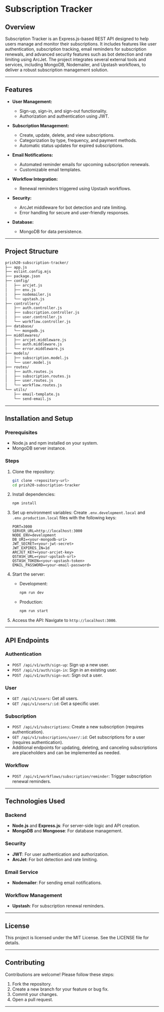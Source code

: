 # Subscription Tracker

## Overview

Subscription Tracker is an Express.js-based REST API designed to help users manage and monitor their subscriptions. It includes features like user authentication, subscription tracking, email reminders for subscription renewals, and advanced security features such as bot detection and rate limiting using ArcJet. The project integrates several external tools and services, including MongoDB, Nodemailer, and Upstash workflows, to deliver a robust subscription management solution.

---

## Features

- **User Management:**

  - Sign-up, sign-in, and sign-out functionality.
  - Authorization and authentication using JWT.

- **Subscription Management:**

  - Create, update, delete, and view subscriptions.
  - Categorization by type, frequency, and payment methods.
  - Automatic status updates for expired subscriptions.

- **Email Notifications:**

  - Automated reminder emails for upcoming subscription renewals.
  - Customizable email templates.

- **Workflow Integration:**

  - Renewal reminders triggered using Upstash workflows.

- **Security:**

  - ArcJet middleware for bot detection and rate limiting.
  - Error handling for secure and user-friendly responses.

- **Database:**

  - MongoDB for data persistence.

---

## Project Structure

```bash
prish20-subscription-tracker/
├── app.js
├── eslint.config.mjs
├── package.json
├── config/
│   ├── arcjet.js
│   ├── env.js
│   ├── nodemailer.js
│   └── upstash.js
├── controllers/
│   ├── auth.controller.js
│   ├── subscription.controller.js
│   ├── user.controller.js
│   └── workflow.controller.js
├── database/
│   └── mongodb.js
├── middlewares/
│   ├── arcjet.middleware.js
│   ├── auth.middleware.js
│   └── error.middleware.js
├── models/
│   ├── subscription.model.js
│   └── user.model.js
├── routes/
│   ├── auth.routes.js
│   ├── subscription.routes.js
│   ├── user.routes.js
│   └── workflow.routes.js
└── utils/
    ├── email-template.js
    └── send-email.js
```

---

## Installation and Setup

### Prerequisites

- Node.js and npm installed on your system.
- MongoDB server instance.

### Steps

1. Clone the repository:

   ```bash
   git clone <repository-url>
   cd prish20-subscription-tracker
   ```

2. Install dependencies:

   ```bash
   npm install
   ```

3. Set up environment variables:
   Create `.env.development.local` and `.env.production.local` files with the following keys:

   ```env
   PORT=3000
   SERVER_URL=http://localhost:3000
   NODE_ENV=development
   DB_URI=<your-mongodb-uri>
   JWT_SECRET=<your-jwt-secret>
   JWT_EXPIRES_IN=1d
   ARCJET_KEY=<your-arcjet-key>
   QSTASH_URL=<your-upstash-url>
   QSTASH_TOKEN=<your-upstash-token>
   EMAIL_PASSWORD=<your-email-password>
   ```

4. Start the server:

   - Development:

     ```bash
     npm run dev
     ```

   - Production:

     ```bash
     npm run start
     ```

5. Access the API:
   Navigate to `http://localhost:3000`.

---

## API Endpoints

### Authentication

- `POST /api/v1/auth/sign-up`: Sign up a new user.
- `POST /api/v1/auth/sign-in`: Sign in an existing user.
- `POST /api/v1/auth/sign-out`: Sign out a user.

### User

- `GET /api/v1/users`: Get all users.
- `GET /api/v1/users/:id`: Get a specific user.

### Subscription

- `POST /api/v1/subscriptions`: Create a new subscription (requires authentication).
- `GET /api/v1/subscriptions/user/:id`: Get subscriptions for a user (requires authentication).
- Additional endpoints for updating, deleting, and canceling subscriptions are placeholders and can be implemented as needed.

### Workflow

- `POST /api/v1/workflows/subscription/reminder`: Trigger subscription renewal reminders.

---

## Technologies Used

### Backend

- **Node.js** and **Express.js**: For server-side logic and API creation.
- **MongoDB** and **Mongoose**: For database management.

### Security

- **JWT**: For user authentication and authorization.
- **ArcJet**: For bot detection and rate limiting.

### Email Service

- **Nodemailer**: For sending email notifications.

### Workflow Management

- **Upstash**: For subscription renewal reminders.

---

## License

This project is licensed under the MIT License. See the LICENSE file for details.

---

## Contributing

Contributions are welcome! Please follow these steps:

1. Fork the repository.
2. Create a new branch for your feature or bug fix.
3. Commit your changes.
4. Open a pull request.

---
